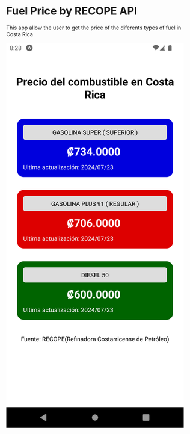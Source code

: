 # Fuel Price by RECOPE API

This app allow the user to get the price of the diferents types of fuel in Costa Rica

![result image](https://github.com/EllianCampos/fuel-price-react-native/blob/master/assets/images/result.png?raw=true)
